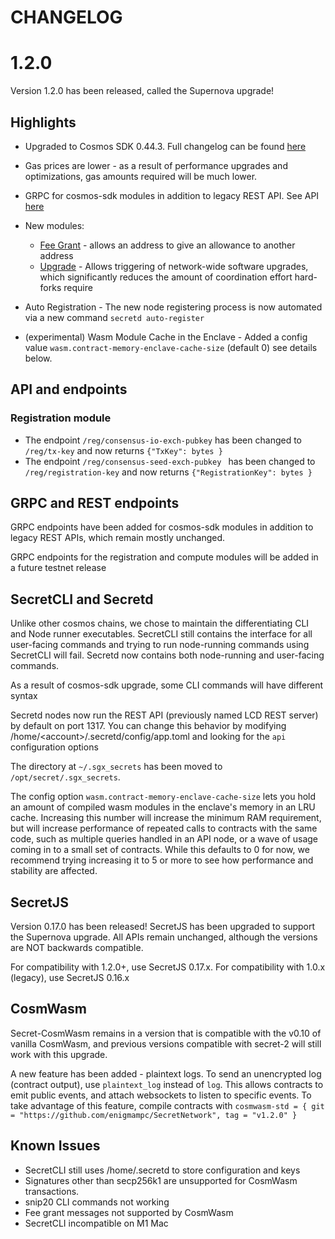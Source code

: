 # CHANGELOG

# 1.2.0

Version 1.2.0 has been released, called the Supernova upgrade!

## Highlights

* Upgraded to Cosmos SDK 0.44.3. Full changelog can be found [here](https://github.com/cosmos/cosmos-sdk/blob/v0.44.3/CHANGELOG.md)

* Gas prices are lower - as a result of performance upgrades and optimizations, gas amounts required will be much lower.
* GRPC for cosmos-sdk modules in addition to legacy REST API. See API [here](http://api.scrt.network/swagger/)

* New modules:

    * [Fee Grant](https://docs.cosmos.network/master/modules/feegrant/) - allows an address to give an allowance to another address
    * [Upgrade](https://docs.cosmos.network/master/modules/upgrade/) - Allows triggering of network-wide software upgrades, which significantly reduces the amount of coordination effort hard-forks require

* Auto Registration - The new node registering process is now automated via a new command `secretd auto-register`

* (experimental) Wasm Module Cache in the Enclave - Added a config value `wasm.contract-memory-enclave-cache-size` (default 0) see details below.

## API and endpoints

### Registration module

* The endpoint `/reg/consensus-io-exch-pubkey` has been changed to `/reg/tx-key` and now returns `{"TxKey": bytes }`
* The endpoint `/reg/consensus-seed-exch-pubkey ` has been changed to `/reg/registration-key` and now returns `{"RegistrationKey": bytes }`

## GRPC and REST endpoints

GRPC endpoints have been added for cosmos-sdk modules in addition to legacy REST APIs, which remain mostly unchanged.

GRPC endpoints for the registration and compute modules will be added in a future testnet release

## SecretCLI and Secretd

Unlike other cosmos chains, we chose to maintain the differentiating CLI and Node runner executables.
SecretCLI still contains the interface for all user-facing commands and trying to run node-running commands using SecretCLI will fail.
Secretd now contains both node-running and user-facing commands.

As a result of cosmos-sdk upgrade, some CLI commands will have different syntax

Secretd nodes now run the REST API (previously named LCD REST server) by default on port 1317. You can change this behavior by
modifying /home/\<account\>/.secretd/config/app.toml and looking for the `api` configuration options

The directory at `~/.sgx_secrets` has been moved to `/opt/secret/.sgx_secrets`.

The config option `wasm.contract-memory-enclave-cache-size` lets you hold an amount of compiled wasm modules in the enclave's memory in an LRU cache. Increasing this number will increase the minimum RAM requirement, but will increase performance of repeated calls to contracts with the same code, such as multiple queries handled in an API node, or a wave of usage coming in to a small set of contracts. While this defaults to 0 for now, we recommend trying increasing it to 5 or more to see how performance and stability are affected.

## SecretJS

Version 0.17.0 has been released!
SecretJS has been upgraded to support the Supernova upgrade.
All APIs remain unchanged, although the versions are NOT backwards compatible.

For compatibility with 1.2.0+, use SecretJS 0.17.x.
For compatibility with 1.0.x (legacy), use SecretJS 0.16.x

## CosmWasm

Secret-CosmWasm remains in a version that is compatible with the v0.10 of vanilla CosmWasm, and previous versions compatible with secret-2 will still work with this upgrade. 

A new feature has been added - plaintext logs. To send an unencrypted log (contract output), use `plaintext_log` instead of `log`.
This allows contracts to emit public events, and attach websockets to listen to specific events. To take advantage of this feature, compile contracts with
`cosmwasm-std = { git = "https://github.com/enigmampc/SecretNetwork", tag = "v1.2.0" }`

## Known Issues

* SecretCLI still uses /home/.secretd to store configuration and keys
* Signatures other than secp256k1 are unsupported for CosmWasm transactions.
* snip20 CLI commands not working
* Fee grant messages not supported by CosmWasm
* SecretCLI incompatible on M1 Mac
